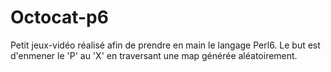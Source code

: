 # Octocat-p6

Petit jeux-vidéo réalisé afin de prendre en main le langage Perl6.
Le but est d'enmener le 'P' au 'X' en traversant une map générée aléatoirement.
